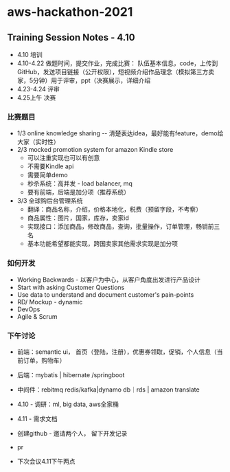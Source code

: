 # aws-hackathon-2021

## Training Session Notes - 4.10
 - 4.10 培训
 - 4.10-4.22 做题时间，提交作业，完成比赛： 队伍基本信息，code，上传到GitHub，发送项目链接（公开权限），短视频介绍作品理念（模拟第三方卖家，5分钟）用于评审，ppt（决赛展示，详细介绍
 - 4.23-4.24 评审
 - 4.25上午 决赛

### 比赛题目  
 - 1/3  online knowledge sharing
 -- 清楚表达idea，最好能有feature，demo给大家（实时性）
 - 2/3  mocked promotion system for amazon Kindle store
     - 可以注重实现也可以有创意
     - 不需要Kindle api
     - 需要简单demo
     - 秒杀系统：高并发 - load balancer, mq
     - 要有前端，后端是加分项（推荐系统）
 - 3/3 全球购后台管理系统
     - 翻译：商品名称，介绍，价格本地化，税费（预留字段，不考察）
     - 商品属性：图片，国家，库存，卖家id
     - 实现接口：添加商品，修改商品，查询，批量操作，订单管理，畅销前三名
     - 基本功能希望都能实现，跨国卖家其他需求实现是加分项
### 如何开发
 - Working Backwards - 以客户为中心，从客户角度出发进行产品设计
 - Start with asking Customer Questions
 - Use data to understand and document customer's pain-points
 - RD/ Mockup - dynamic
 - DevOps
 - Agile & Scrum
  
### 下午讨论
   - 前端：semantic ui， 首页（登陆，注册），优惠券领取，促销，个人信息（当前订单，购物车）
   - 后端：mybatis | hibernate /springboot
   - 中间件：rebitmq redis/kafka|dynamo db｜rds | amazon translate

 - 4.10 - 调研：ml, big data, aws全家桶
 - 4.11 - 需求文档

 - 创建github - 邀请两个人， 留下开发记录
 - pr
 - 下次会议4.11下午两点







